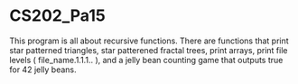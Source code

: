 # CS202_Pa15
This program is all about recursive functions.  There are 
functions that print star patterned triangles, star 
patterened fractal trees, print arrays, print file 
levels ( file_name.1.1.1.. ), and a jelly bean counting
game that outputs true for 42 jelly beans.
